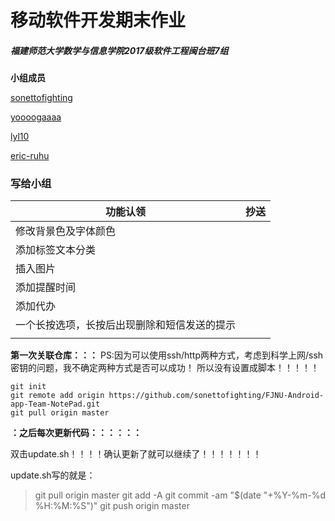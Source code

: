 # 移动软件开发期末作业

##### 福建师范大学数学与信息学院2017级软件工程闽台班7组

**小组成员**

[sonettofighting](https://github.com/sonettofighting/)

[yoooogaaaa](https://github.com/yoooogaaaa/)

[lyl10](https://github.com/lyl10/)

[eric-ruhu](https://github.com/eric-ruhu)

### 写给小组

| 功能认领                                     | **抄送** |
| -------------------------------------------- | -------- |
| 修改背景色及字体颜色                         |          |
| 添加标签文本分类                             |          |
| 插入图片                                     |          |
| 添加提醒时间                                 |          |
| 添加代办                                     |          |
| 一个长按选项，长按后出现删除和短信发送的提示 |          |
|                                              |          |

**第一次关联仓库：：：**
PS:因为可以使用ssh/http两种方式，考虑到科学上网/ssh密钥的问题，我不确定两种方式是否可以成功！
所以没有设置成脚本！！！！！

```shell
git init
git remote add origin https://github.com/sonettofighting/FJNU-Android-app-Team-NotePad.git
git pull origin master
```

**：之后每次更新代码：：：：：：**

双击update.sh！！！！确认更新了就可以继续了！！！！！！！

update.sh写的就是：

> git pull origin master
> git add -A
> git commit -am "$(date "+%Y-%m-%d %H:%M:%S")"
> git push origin master



